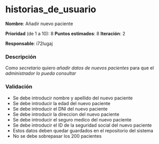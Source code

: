 # historias_de_usuario

**Nombre**: Añadir nuevo paciente

**Prioridad** (de 1 a 10): 8
**Puntos estimados**: 8
**Iteración**: 2

**Responsable**: i72lugaj

### Descripción

Como *secretario* quiero *añadir datos de nuevos pacientes* para que el *administrador lo pueda consultar*

### Validación

* Se debe introducir nombre y apellido del nuevo  paciente
* Se debe introducir la edad del nuevo paciente
* Se debe introducir el DNI del nuevo paciente
* Se debe introducir la direccion del nuevo paciente
* Se debe introducir el seguro medico del nuevo paciente
* Se debe introducir el ID de la seguridad social del nuevo paciente
* Estos datos deben quedar guardados en el repositorio del sistema
* No se debe sobrepasar los 200 pacientes
